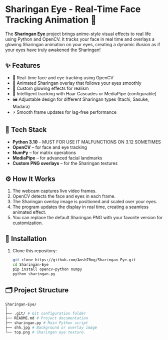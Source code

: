 
# Sharingan Eye - Real-Time Face Tracking Animation 🔴

The **Sharingan Eye** project brings anime-style visual effects to real life using Python and OpenCV. It tracks your face in real time and overlays a glowing Sharingan animation on your eyes, creating a dynamic illusion as if your eyes have truly awakened the Sharingan!


## ✨ Features

- 🎥 Real-time face and eye tracking using OpenCV  
- 🔴 Animated Sharingan overlay that follows your eyes smoothly  
- 💫 Custom glowing effects for realism  
- 🧠 Intelligent tracking with Haar Cascades or MediaPipe (configurable)  
- 🖼️ Adjustable design for different Sharingan types (Itachi, Sasuke, Madara)  
- ⚡ Smooth frame updates for lag-free performance  


## 🧠 Tech Stack

- **Python 3.10** - MUST FOR USE IT MALFUNCTIONS ON 3.12 SOMETIMES
- **OpenCV** – for face and eye tracking  
- **NumPy** – for matrix operations  
- **MediaPipe** – for advanced facial landmarks  
- **Custom PNG overlays** – for the Sharingan textures  

## ⚙️ How It Works

1. The webcam captures live video frames.  
2. OpenCV detects the face and eyes in each frame.  
3. The Sharingan overlay image is positioned and scaled over your eyes.  
4. The program updates the display in real time, creating a seamless animated effect.  
5. You can replace the default Sharingan PNG with your favorite version for customization.


## 🧩 Installation

1. Clone this repository:
   ```bash
   git clone https://github.com/Ansh78og/Sharingan-Eye.git
   cd Sharingan-Eye
   pip install opencv-python numpy
   python sharingan.py

## 🗂️ Project Structure

   ```bash
   Sharingan-Eye/
   │
   ├── .git/ # Git configuration folder
   ├── README.md # Project documentation
   ├── sharingan.py # Main Python script
   ├── shh.jpg # Background or overlay image
   └── top.png # Sharingan eye texture.


      

